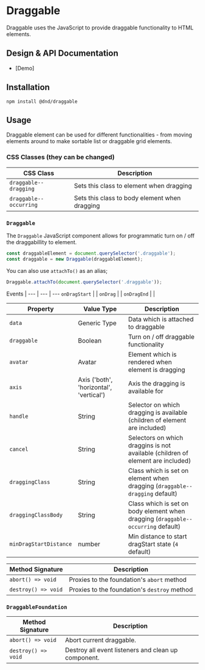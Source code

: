 # Draggable

Draggable uses the JavaScript to provide draggable functionality to HTML elements.

## Design & API Documentation

- [Demo] 

## Installation

```
npm install @dnd/draggable
```

## Usage

Draggable element can be used for different functionalities - from moving elements around to make sortable list or draggable grid elements.

### CSS Classes (they can be changed)

CSS Class | Description
--- | ---
`draggable--dragging` | Sets this class to element when dragging
`draggable--occurring` | Sets this class to body element when dragging

### `Draggable`

The `Draggable` JavaScript component allows for programmatic turn on / off the draggabillity to element.

```javascript
const draggableElement = document.querySelector('.draggable');
const draggable = new Draggable(draggableElement);
```

You can also use `attachTo()` as an alias;

```javascript
Draggable.attachTo(document.querySelector('.draggable'));
```

Events | 
--- | --- | ---
`onDragStart` |  |
`onDrag` |  |
`onDragEnd` |  |
    
Property | Value Type | Description
--- | --- | ---
`data` | Generic Type | Data which is attached to draggable
`draggable` | Boolean | Turn on / off draggable functionality
`avatar` | Avatar | Element which is rendered when element is dragging
`axis` | Axis ('both', 'horizontal', 'vertical') | Axis the dragging is available for
`handle` | String | Selector on which dragging is available (children of element are included)
`cancel` | String | Selectors on which draggins is not available (children of element are included)
`draggingClass` | String | Class which is set on element when dragging (`draggable--dragging` default)
`draggingClassBody` | String | Class which is set on body element when dragging (`draggable--occurring` default)
`minDragStartDistance` | number | Min distance to start dragStart state (`4` default)

Method Signature | Description
--- | ---
`abort() => void` | Proxies to the foundation's `abort` method
`destroy() => void` | Proxies to the foundation's `destroy` method

### `DraggableFoundation`

Method Signature | Description
--- | ---
| `abort() => void` | Abort current draggable. |
| `destroy() => void` | Destroy all event listeners and clean up component. |
